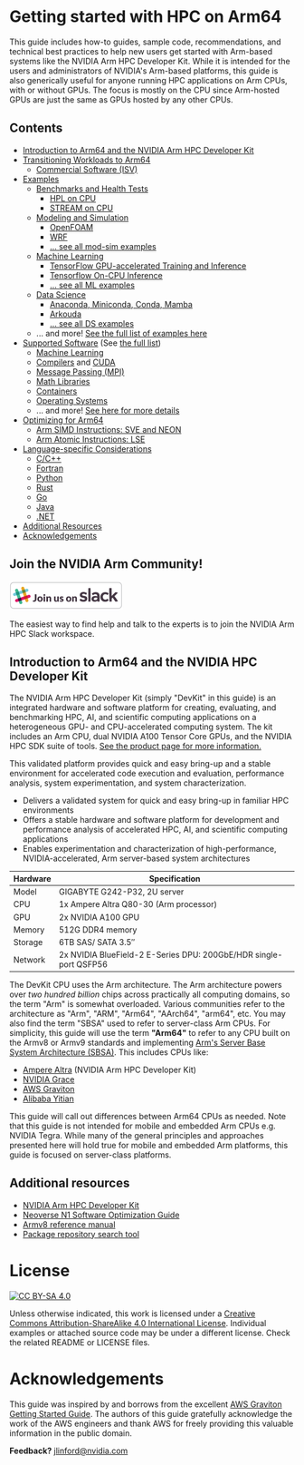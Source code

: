 # Getting started with HPC on Arm64 
This guide includes how-to guides, sample code, recommendations, and technical best practices to help new users get started with Arm-based systems like the NVIDIA Arm HPC Developer Kit.  While it is intended for the users and administrators of NVIDIA's Arm-based platforms, this guide is also generically useful for anyone running HPC applications on Arm CPUs, with or without GPUs.  The focus is mostly on the CPU since Arm-hosted GPUs are just the same as GPUs hosted by any other CPUs.


## Contents
* [Introduction to Arm64 and the NVIDIA Arm HPC Developer Kit](#introduction-to-arm64-and-the-nvidia-hpc-developer-kit)
* [Transitioning Workloads to Arm64](transition-guide.md)
  * [Commercial Software (ISV)](isv.md)
* [Examples](examples/README.md)
  * [Benchmarks and Health Tests](examples/README.md#benchmarks-and-health-tests)
    * [HPL on CPU](examples/hpl-cpu/hpl-cpu.md)
    * [STREAM on CPU](examples/stream-cpu.md)
  * [Modeling and Simulation](examples/README.md#modeling-and-simulation)
    * [OpenFOAM](examples/openfoam.md)
    * [WRF](examples/wrf.md)
    * [... see all mod-sim examples](examples/README.md#modeling-and-simulation)
  * [Machine Learning](examples/README.md#machine-learning)
    * [TensorFlow GPU-accelerated Training and Inference](examples/tensorflow-gpu.md)
    * [Tensorflow On-CPU Inference](examples/tensorflow-cpu.md)
    * [... see all ML examples](examples/README.md#machine-learning)
  * [Data Science](examples/README.md#data-science)
    * [Anaconda, Miniconda, Conda, Mamba](anaconda.md)
    * [Arkouda](examples/arkouda.md)
    * [... see all DS examples](examples/README.md#data-science)
  * ... and more! [See the full list of examples here](examples/README.md)
* [Supported Software](software/README.md) (See [the full list](software/README.md))
  * [Machine Learning](software/ml.md)
  * [Compilers](software/compilers.md) and [CUDA](software/cuda.md)
  * [Message Passing (MPI)](software/mpi.md)
  * [Math Libraries](software/mathlibs.md)
  * [Containers](software/containers.md)
  * [Operating Systems](software/os.md)
  * ... and more! [See here for more details](software/README.md)
* [Optimizing for Arm64](optimization/README.md)
  * [Arm SIMD Instructions: SVE and NEON](optimization/vectorization.md)
  * [Arm Atomic Instructions: LSE](optimization/atomics.md)
* [Language-specific Considerations](languages/README.md)
  * [C/C++](languages/c-c++.md)
  * [Fortran](languages/fortran.md)
  * [Python](languages/python.md)
  * [Rust](languages/rust.md)
  * [Go](languages/golang.md)
  * [Java](languages/java.md)
  * [.NET](languages/dotnet.md)
* [Additional Resources](#additional-resources)
* [Acknowledgements](#acknowledgements)


## Join the NVIDIA Arm Community!

[![Join us on Slack](slack.png)](https://join.slack.com/t/nvidia-arm-hpc/shared_invite/zt-1cbn4fksk-P6n5zBX5Mz4RnaTj9t3axg)

The easiest way to find help and talk to the experts is to join the NVIDIA Arm HPC Slack workspace.  


## Introduction to Arm64 and the NVIDIA HPC Developer Kit
The NVIDIA Arm HPC Developer Kit (simply "DevKit" in this guide) is an integrated hardware and software platform for creating, evaluating, and benchmarking HPC, AI, and scientific computing applications on a heterogeneous GPU- and CPU-accelerated computing system. The kit includes an Arm CPU, dual NVIDIA A100 Tensor Core GPUs, and the NVIDIA HPC SDK suite of tools.  [See the product page for more information.](https://developer.nvidia.com/arm-hpc-devkit)

This validated platform provides quick and easy bring-up and a stable environment for accelerated code execution and evaluation, performance analysis, system experimentation, and system characterization.
 * Delivers a validated system for quick and easy bring-up in familiar HPC environments
 * Offers a stable hardware and software platform for development and performance analysis of accelerated HPC, AI, and scientific computing applications
 * Enables experimentation and characterization of high-performance, NVIDIA-accelerated, Arm server-based system architectures

Hardware | Specification
-------- | --------
Model	   | GIGABYTE G242-P32, 2U server
CPU	     | 1x Ampere Altra Q80-30 (Arm processor)
GPU	     | 2x NVIDIA A100 GPU
Memory	 | 512G DDR4 memory
Storage	 | 6TB SAS/ SATA 3.5″
Network	 | 2x NVIDIA BlueField-2 E-Series DPU: 200GbE/HDR single-port QSFP56

The DevKit CPU uses the Arm architecture.  The Arm architecture powers over *two hundred billion* chips across practically all computing domains, so the term "Arm" is somewhat overloaded.  Various communities refer to the architecture as "Arm", "ARM", "Arm64", "AArch64", "arm64", etc.  You may also find the term "SBSA" used to refer to server-class Arm CPUs.  For simplicity, this guide will use the term **"Arm64"** to refer to any CPU built on the Armv8 or Armv9 standards and implementing [Arm's Server Base System Architecture (SBSA)](https://developer.arm.com/documentation/den0029/latest).  This includes CPUs like:

 * [Ampere Altra](https://amperecomputing.com/processors/ampere-altra/) (NVIDIA Arm HPC Developer Kit)
 * [NVIDIA Grace](https://www.nvidia.com/en-us/data-center/grace-cpu/)
 * [AWS Graviton](https://aws.amazon.com/ec2/graviton/) 
 * [Alibaba Yitian](https://fuse.wikichip.org/news/tag/yitian-710/)

This guide will call out differences between Arm64 CPUs as needed.  Note that this guide is not intended for mobile and embedded Arm CPUs e.g. NVIDIA Tegra.  While many of the general principles and approaches presented here will hold true for mobile and embedded Arm platforms, this guide is focused on server-class platforms.


## Additional resources
 * [NVIDIA Arm HPC Developer Kit](https://developer.nvidia.com/arm-hpc-devkit)
 * [Neoverse N1 Software Optimization Guide](https://documentation-service.arm.com/static/5f05e93dcafe527e86f61acd)
 * [Armv8 reference manual](https://documentation-service.arm.com/static/60119835773bb020e3de6fee)
 * [Package repository search tool](https://pkgs.org/)


# License

[![CC BY-SA 4.0](https://img.shields.io/badge/License-CC%20BY--SA%204.0-lightgrey.svg)](http://creativecommons.org/licenses/by-sa/4.0/)

Unless otherwise indicated, this work is licensed under a
[Creative Commons Attribution-ShareAlike 4.0 International License](http://creativecommons.org/licenses/by-sa/4.0/).  Individual examples or attached source code may be under a different license.  Check the related README or LICENSE files.


# Acknowledgements
This guide was inspired by and borrows from the excellent [AWS Graviton Getting Started Guide](https://github.com/aws/aws-graviton-getting-started).  The authors of this guide gratefully acknowledge the work of the AWS engineers and thank AWS for freely providing this valuable information in the public domain.


**Feedback?** jlinford@nvidia.com

